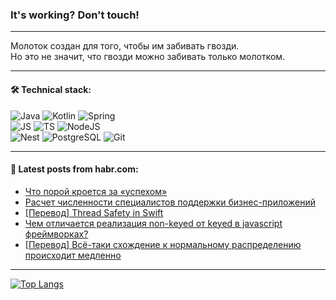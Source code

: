 ### It's working? Don't touch!

---
Молоток создан для того, чтобы им забивать гвозди. <br>
Но это не значит, что гвозди можно забивать только молотком.

---

#### 🛠️ Technical stack:

![Java](https://img.shields.io/badge/Java-informational?logo=Oracle&style=flat&logoColor=white&color=FF4500)
![Kotlin](https://img.shields.io/badge/Kotlin-informational?logo=Kotlin&style=flat&logoColor=white&color=774D97)
![Spring](https://img.shields.io/badge/SpringBoot-informational?logo=SpringBoot&style=flat&logoColor=white&color=6DB33F) <br>
![JS](https://img.shields.io/badge/JS-informational?logo=javaScript&style=flat&logoColor=black&color=F7Df1E)
![TS](https://img.shields.io/badge/TypeScript-informational?logo=typeScript&style=flat&logoColor=black&color=0667A8)
![NodeJS](https://img.shields.io/badge/NodeJS-informational?logo=node.js&style=flat&logoColor=white&color=70A760) <br>
![Nest](https://img.shields.io/badge/NestJS-informational?logo=NestJS&style=flat&logoColor=white&color=E0234E)
![PostgreSQL](https://img.shields.io/badge/PostgreSQL-informational?logo=PostgreSQL&style=flat&logoColor=white&color=DAA520)
![Git](https://img.shields.io/badge/Git-informational?logo=git&style=flat&logoColor=white&color=778899)

___

#### 💬 Latest posts from habr.com:

<!-- BLOG-POST-LIST:START -->
- [Что порой кроется за «успехом»](https://habr.com/ru/articles/751284/?utm_source=habrahabr&utm_medium=rss&utm_campaign=751284)
- [Расчет численности специалистов поддержки бизнес-приложений](https://habr.com/ru/articles/751324/?utm_source=habrahabr&utm_medium=rss&utm_campaign=751324)
- [[Перевод] Thread Safety in Swift](https://habr.com/ru/articles/751322/?utm_source=habrahabr&utm_medium=rss&utm_campaign=751322)
- [Чем отличается реализация non-keyed от keyed в javascript фреймворках?](https://habr.com/ru/articles/751316/?utm_source=habrahabr&utm_medium=rss&utm_campaign=751316)
- [[Перевод] Всё-таки схождение к нормальному распределению происходит медленно](https://habr.com/ru/companies/ruvds/articles/750688/?utm_source=habrahabr&utm_medium=rss&utm_campaign=750688)
<!-- BLOG-POST-LIST:END -->

---
[![Top Langs](https://github-readme-stats-git-master-advtsetting-gmailcom.vercel.app/api/top-langs/?username=zloylis&langs_count=10&hide_title=false&title_color=e6edf3&size_weight=0.5&count_weight=0.5&layout=compact&hide_border=true&theme=dracula)](https://github.com/zloylis)

<!-- ![GitHub stats](https://github-readme-stats-git-master-advtsetting-gmailcom.vercel.app/api?username=zloylis&show_icons=true&hide_border=true&theme=dracula&hide_title=true&include_all_commits=true&count_private=true&hide=contribs&hide_rank=true) -->
